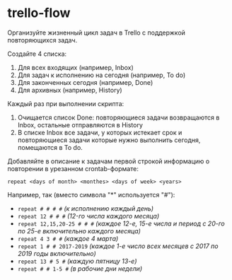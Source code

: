 # trello-flow

Организуйте жизненный цикл задач в Trello с поддержкой повторяющихся задач.

Создайте 4 списка:
  1. Для всех входящих (например, Inbox)
  2. Для задач к исполнению на сегодня (например, To do)
  3. Для законченных сегодня (например, Done)
  4. Для архивных (например, History)

Каждый раз при выполнении скрипта:
  1. Очищается список Done: повторяющиеся задачи возвращаются в Inbox, остальные отправляются в History
  2. В списке Inbox все задачи, у которых истекает срок и повторяющиеся задачи которые нужно выполнить сегодня, помещаются в To do. 

Добавляйте в описание к задачам первой строкой информацию о повторении в урезанном crontab-формате:

`repeat <days of month> <monthes> <days of week> <years>`

Например, так (вместо символа "*" используется "#"):
  - `repeat # # # #` _(к исполнению каждый день)_
  - `repeat 12 # # #` _(12-го числа каждого месяца)_
  - `repeat 12,15,20-25 # # #` _(каждое 12-е, 15-е числа и период с 20-го по 25-е включительно каждого месяца)_
  - `repeat 4 3 # #` _(каждое 4 марта)_
  - `repeat 1 # # 2017-2019` _(каждое 1-е число всех месяцев с 2017 по 2019 годы включительно)_
  - `repeat 13 # 5 #` _(каждую пятницу 13-е)_
  - `repeat # # 1-5 #` _(в рабочие дни недели)_
